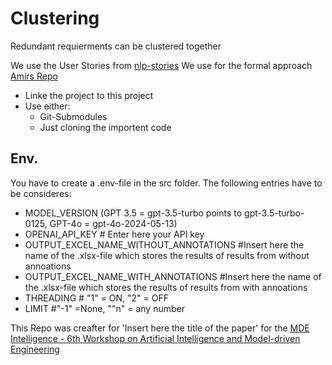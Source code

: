 # Clustering
Redundant requierments can be clustered together 

We use the User Stories from [nlp-stories](https://github.com/ace-design/nlp-stories/tree/main)
We use for the formal approach [Amirs Repo](https://github.com/amirrabieyannejad/USs_Annotation.git) 
 - Linke the project to this project
 - Use either:
     - Git-Submodules
     - Just cloning the importent code

## Env.
You have to create a <bf>.env</bf>-file in the <bf>src</bf> folder. The following entries have to be consideres:
- MODEL_VERSION (GPT 3.5 = gpt-3.5-turbo points to gpt-3.5-turbo-0125, GPT-4o = gpt-4o-2024-05-13)
- OPENAI_API_KEY # Enter here your API key
- OUTPUT_EXCEL_NAME_WITHOUT_ANNOTATIONS #Insert here the name of the .xlsx-file which stores the results of results from without annoations
- OUTPUT_EXCEL_NAME_WITH_ANNOTATIONS #Insert here the name of the .xlsx-file which stores the results of results from with annoations
- THREADING # "1" = ON, "2" = OFF
- LIMIT  #"-1" =None, ""n" = any number
  

This Repo was creafter for 'Insert here the title of the paper' for the [MDE Intelligence - 6th Workshop on Artificial Intelligence and Model-driven Engineering](https://mde-intelligence.github.io/)
